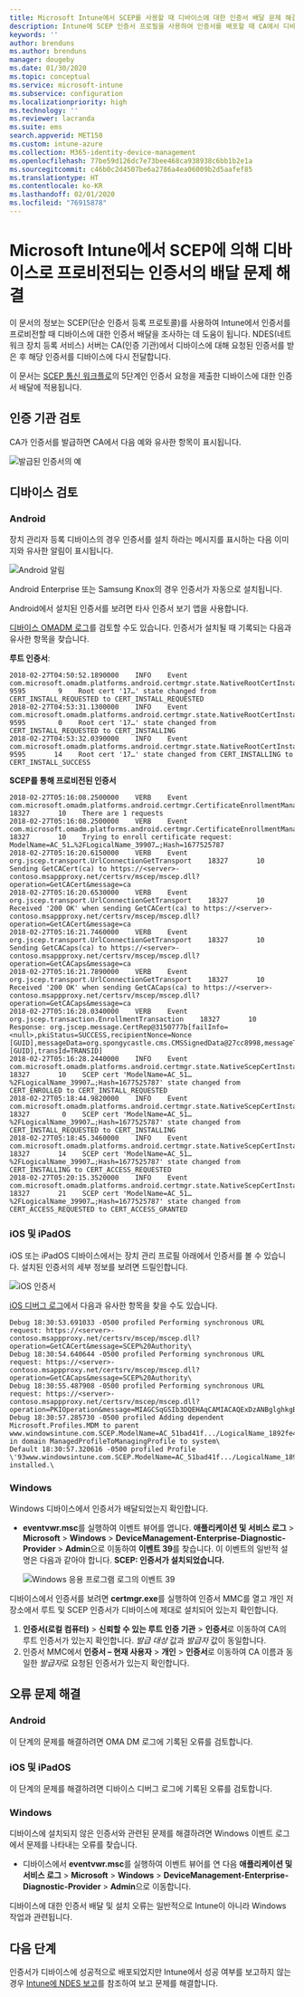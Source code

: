```yaml
---
title: Microsoft Intune에서 SCEP를 사용할 때 디바이스에 대한 인증서 배달 문제 해결 | Microsoft Docs
description: Intune에 SCEP 인증서 프로필을 사용하여 인증서를 배포할 때 CA에서 디바이스로의 인증서 배달 문제를 해결합니다.
keywords: ''
author: brenduns
ms.author: brenduns
manager: dougeby
ms.date: 01/30/2020
ms.topic: conceptual
ms.service: microsoft-intune
ms.subservice: configuration
ms.localizationpriority: high
ms.technology: ''
ms.reviewer: lacranda
ms.suite: ems
search.appverid: MET150
ms.custom: intune-azure
ms.collection: M365-identity-device-management
ms.openlocfilehash: 77be59d126dc7e73bee468ca938938c6bb1b2e1a
ms.sourcegitcommit: c46b0c2d4507be6a2786a4ea06009b2d5aafef85
ms.translationtype: HT
ms.contentlocale: ko-KR
ms.lasthandoff: 02/01/2020
ms.locfileid: "76915878"
---
```

# <a name="troubleshoot-the-delivery-of-certificates-provisioned-by-scep-to-devices-in-microsoft-intune"></a>Microsoft Intune에서 SCEP에 의해 디바이스로 프로비전되는 인증서의 배달 문제 해결

이 문서의 정보는 SCEP(단순 인증서 등록 프로토콜)를 사용하여 Intune에서 인증서를 프로비전할 때 디바이스에 대한 인증서 배달을 조사하는 데 도움이 됩니다. NDES(네트워크 장치 등록 서비스) 서버는 CA(인증 기관)에서 디바이스에 대해 요청된 인증서를 받은 후 해당 인증서를 디바이스에 다시 전달합니다.

이 문서는 [SCEP 통신 워크플로](troubleshoot-scep-certificate-profiles.md)의 5단계인 인증서 요청을 제출한 디바이스에 대한 인증서 배달에 적용됩니다.

## <a name="review-the-certification-authority"></a>인증 기관 검토

CA가 인증서를 발급하면 CA에서 다음 예와 유사한 항목이 표시됩니다.

![발급된 인증서의 예](../protect/media/troubleshoot-scep-certificate-delivery/certificate-authority.png)

## <a name="review-the-device"></a>디바이스 검토

### <a name="android"></a>Android

장치 관리자 등록 디바이스의 경우 인증서를 설치 하라는 메시지를 표시하는 다음 이미지와 유사한 알림이 표시됩니다.

![Android 알림](../protect/media/troubleshoot-scep-certificate-delivery/android-notification.png)

Android Enterprise 또는 Samsung Knox의 경우 인증서가 자동으로 설치됩니다.

Android에서 설치된 인증서를 보려면 타사 인증서 보기 앱을 사용합니다.

[디바이스 OMADM 로그](troubleshoot-scep-certificate-profiles.md#logs-for-android-devices)를 검토할 수도 있습니다. 인증서가 설치될 때 기록되는 다음과 유사한 항목을 찾습니다.

**루트 인증서**:

```
2018-02-27T04:50:52.1890000    INFO    Event     com.microsoft.omadm.platforms.android.certmgr.state.NativeRootCertInstallStateMachine     9595        9    Root cert '17…' state changed from CERT_INSTALL_REQUESTED to CERT_INSTALL_REQUESTED
2018-02-27T04:53:31.1300000    INFO    Event     com.microsoft.omadm.platforms.android.certmgr.state.NativeRootCertInstallStateMachine     9595        0    Root cert '17…' state changed from CERT_INSTALL_REQUESTED to CERT_INSTALLING
2018-02-27T04:53:32.0390000    INFO    Event     com.microsoft.omadm.platforms.android.certmgr.state.NativeRootCertInstallStateMachine     9595       14    Root cert '17…' state changed from CERT_INSTALLING to CERT_INSTALL_SUCCESS
```

**SCEP를 통해 프로비전된 인증서**

```
2018-02-27T05:16:08.2500000    VERB    Event     com.microsoft.omadm.platforms.android.certmgr.CertificateEnrollmentManager    18327       10    There are 1 requests
2018-02-27T05:16:08.2500000    VERB    Event     com.microsoft.omadm.platforms.android.certmgr.CertificateEnrollmentManager    18327       10    Trying to enroll certificate request: ModelName=AC_51…%2FLogicalName_39907…;Hash=1677525787
2018-02-27T05:16:20.6150000    VERB    Event     org.jscep.transport.UrlConnectionGetTransport    18327       10    Sending GetCACert(ca) to https://<server>-contoso.msappproxy.net/certsrv/mscep/mscep.dll?operation=GetCACert&message=ca
2018-02-27T05:16:20.6530000    VERB    Event     org.jscep.transport.UrlConnectionGetTransport    18327       10    Received '200 OK' when sending GetCACert(ca) to https://<server>-contoso.msappproxy.net/certsrv/mscep/mscep.dll?operation=GetCACert&message=ca
2018-02-27T05:16:21.7460000    VERB    Event     org.jscep.transport.UrlConnectionGetTransport    18327       10    Sending GetCACaps(ca) to https://<server>-contoso.msappproxy.net/certsrv/mscep/mscep.dll?operation=GetCACaps&message=ca
2018-02-27T05:16:21.7890000    VERB    Event     org.jscep.transport.UrlConnectionGetTransport    18327       10    Received '200 OK' when sending GetCACaps(ca) to https://<server>-contoso.msappproxy.net/certsrv/mscep/mscep.dll?operation=GetCACaps&message=ca
2018-02-27T05:16:28.0340000    VERB    Event     org.jscep.transaction.EnrollmentTransaction    18327       10    Response: org.jscep.message.CertRep@3150777b[failInfo=<null>,pkiStatus=SUCCESS,recipientNonce=Nonce [GUID],messageData=org.spongycastle.cms.CMSSignedData@27cc8998,messageType=CERT_REP,senderNonce=Nonce [GUID],transId=TRANSID]
2018-02-27T05:16:28.2440000    INFO    Event     com.microsoft.omadm.platforms.android.certmgr.state.NativeScepCertInstallStateMachine    18327       10    SCEP cert 'ModelName=AC_51…%2FLogicalName_39907…;Hash=1677525787' state changed from CERT_ENROLLED to CERT_INSTALL_REQUESTED
2018-02-27T05:18:44.9820000    INFO    Event     com.microsoft.omadm.platforms.android.certmgr.state.NativeScepCertInstallStateMachine    18327        0    SCEP cert 'ModelName=AC_51…%2FLogicalName_39907…;Hash=1677525787' state changed from CERT_INSTALL_REQUESTED to CERT_INSTALLING
2018-02-27T05:18:45.3460000    INFO    Event     com.microsoft.omadm.platforms.android.certmgr.state.NativeScepCertInstallStateMachine    18327       14    SCEP cert 'ModelName=AC_51…%2FLogicalName_39907…;Hash=1677525787' state changed from CERT_INSTALLING to CERT_ACCESS_REQUESTED
2018-02-27T05:20:15.3520000    INFO    Event     com.microsoft.omadm.platforms.android.certmgr.state.NativeScepCertInstallStateMachine    18327       21    SCEP cert 'ModelName=AC_51…%2FLogicalName_39907…;Hash=1677525787' state changed from CERT_ACCESS_REQUESTED to CERT_ACCESS_GRANTED
```

### <a name="ios-and-ipados"></a>iOS 및 iPadOS

iOS 또는 iPadOS 디바이스에서는 장치 관리 프로필 아래에서 인증서를 볼 수 있습니다. 설치된 인증서의 세부 정보를 보려면 드릴인합니다.

![iOS 인증서](../protect/media/troubleshoot-scep-certificate-delivery/ios-certificate.png)

[iOS 디버그 로그](troubleshoot-scep-certificate-profiles.md#logs-for-ios-and-ipados-devices)에서 다음과 유사한 항목을 찾을 수도 있습니다.

```
Debug 18:30:53.691033 -0500 profiled Performing synchronous URL request: https://<server>-contoso.msappproxy.net/certsrv/mscep/mscep.dll?operation=GetCACert&message=SCEP%20Authority\  
Debug 18:30:54.640644 -0500 profiled Performing synchronous URL request: https://<server>-contoso.msappproxy.net/certsrv/mscep/mscep.dll?operation=GetCACaps&message=SCEP%20Authority\ 
Debug 18:30:55.487908 -0500 profiled Performing synchronous URL request: https://<server>-contoso.msappproxy.net/certsrv/mscep/mscep.dll?operation=PKIOperation&message=MIAGCSqGSIb3DQEHAqCAMIACAQExDzANBglghkgBZQMEAgMFADCABgkqhkiG9w0BBwGggCSABIIZfzCABgkqhkiG9w0BBwOggDCAAgEAMYIBgjCCAX4CAQAwZjBPMRUwEwYKCZImiZPyLGQBGRYFbG9jYWwxHDAaBgoJkiaJk/IsZAEZFgxmb3VydGhjb2ZmZWUxGDAWBgNVBAMTD0ZvdXJ0aENvZmZlZSBDQQITaAAAAAmaneVjEPlcTwAAAAAACTANBgkqhkiG9w0BAQEFAASCAQCqfsOYpuBToerQLkw/tl4tH9E+97TBTjGQN9NCjSgb78fF6edY0pNDU+PH4RB356wv3rfZi5IiNrVu5Od4k6uK4w0582ZM2n8NJFRY7KWSNHsmTIWlo/Vcr4laAtq5rw+CygaYcefptcaamkjdLj07e/Uk4KsetGo7ztPVjSEFwfRIfKv474dLDmPqp0ZwEWRQG 
Debug 18:30:57.285730 -0500 profiled Adding dependent Microsoft.Profiles.MDM to parent www.windowsintune.com.SCEP.ModelName=AC_51bad41f.../LogicalName_1892fe4c...;Hash=-912418295 in domain ManagedProfileToManagingProfile to system\ 
Default 18:30:57.320616 -0500 profiled Profile \'93www.windowsintune.com.SCEP.ModelName=AC_51bad41f.../LogicalName_1892fe4c...;Hash=-912418295\'94 installed.\ 
```

### <a name="windows"></a>Windows

Windows 디바이스에서 인증서가 배달되었는지 확인합니다.

- **eventvwr.msc**를 실행하여 이벤트 뷰어를 엽니다. **애플리케이션 및 서비스 로그** > **Microsoft** > **Windows** > **DeviceManagement-Enterprise-Diagnostic-Provider** > **Admin**으로 이동하여 **이벤트 39**를 찾습니다. 이 이벤트의 일반적 설명은 다음과 같아야 합니다. **SCEP: 인증서가 설치되었습니다.**

   ![Windows 응용 프로그램 로그의 이벤트 39](../protect/media/troubleshoot-scep-certificate-delivery/device-app-log.png)

디바이스에서 인증서를 보려면 **certmgr.exe**를 실행하여 인증서 MMC를 열고 개인 저장소에서 루트 및 SCEP 인증서가 디바이스에 제대로 설치되어 있는지 확인합니다.

   1. **인증서(로컬 컴퓨터)**  > **신뢰할 수 있는 루트 인증 기관** > **인증서**로 이동하여 CA의 루트 인증서가 있는지 확인합니다. *발급 대상* 값과 *발급자* 값이 동일합니다.
   2. 인증서 MMC에서 **인증서 – 현재 사용자** > **개인** > **인증서**로 이동하여 CA 이름과 동일한 *발급자*로 요청된 인증서가 있는지 확인합니다.

## <a name="troubleshoot-failures"></a>오류 문제 해결

### <a name="android"></a>Android

이 단계의 문제를 해결하려면 OMA DM 로그에 기록된 오류를 검토합니다.

### <a name="ios-and-ipados"></a>iOS 및 iPadOS

이 단계의 문제를 해결하려면 디바이스 디버그 로그에 기록된 오류를 검토합니다.

### <a name="windows"></a>Windows

디바이스에 설치되지 않은 인증서와 관련된 문제를 해결하려면 Windows 이벤트 로그에서 문제를 나타내는 오류를 찾습니다.

- 디바이스에서 **eventvwr.msc**를 실행하여 이벤트 뷰어를 연 다음 **애플리케이션 및 서비스 로그** > **Microsoft** > **Windows** > **DeviceManagement-Enterprise-Diagnostic-Provider** > **Admin**으로 이동합니다.

디바이스에 대한 인증서 배달 및 설치 오류는 일반적으로 Intune이 아니라 Windows 작업과 관련됩니다.

## <a name="next-steps"></a>다음 단계

인증서가 디바이스에 성공적으로 배포되었지만 Intune에서 성공 여부를 보고하지 않는 경우 [Intune에 NDES 보고](troubleshoot-scep-certificate-reporting.md)를 참조하여 보고 문제를 해결합니다.
